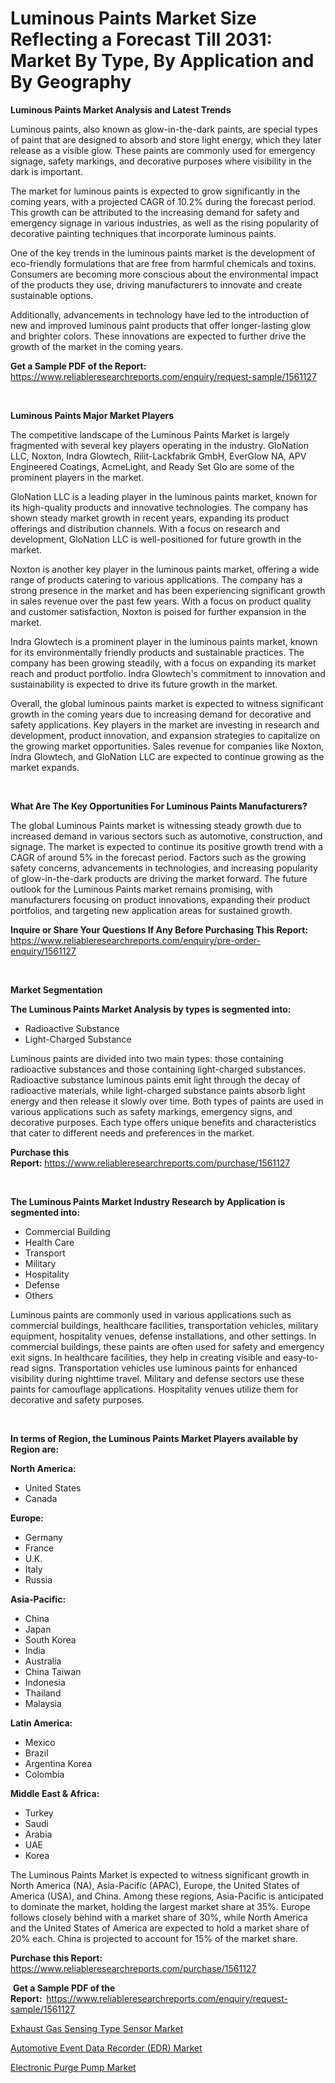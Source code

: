 <p><h1>Luminous Paints Market Size Reflecting a Forecast Till 2031: Market By Type, By Application and By Geography</h1></p><p><strong>Luminous Paints Market Analysis and Latest Trends</strong></p>
<p><p>Luminous paints, also known as glow-in-the-dark paints, are special types of paint that are designed to absorb and store light energy, which they later release as a visible glow. These paints are commonly used for emergency signage, safety markings, and decorative purposes where visibility in the dark is important.</p><p>The market for luminous paints is expected to grow significantly in the coming years, with a projected CAGR of 10.2% during the forecast period. This growth can be attributed to the increasing demand for safety and emergency signage in various industries, as well as the rising popularity of decorative painting techniques that incorporate luminous paints.</p><p>One of the key trends in the luminous paints market is the development of eco-friendly formulations that are free from harmful chemicals and toxins. Consumers are becoming more conscious about the environmental impact of the products they use, driving manufacturers to innovate and create sustainable options.</p><p>Additionally, advancements in technology have led to the introduction of new and improved luminous paint products that offer longer-lasting glow and brighter colors. These innovations are expected to further drive the growth of the market in the coming years.</p></p>
<p><strong>Get a Sample PDF of the Report:&nbsp;</strong> <a href="https://www.reliableresearchreports.com/enquiry/request-sample/1561127">https://www.reliableresearchreports.com/enquiry/request-sample/1561127</a></p>
<p>&nbsp;</p>
<p><strong>Luminous Paints Major Market Players</strong></p>
<p><p>The competitive landscape of the Luminous Paints Market is largely fragmented with several key players operating in the industry. GloNation LLC, Noxton, Indra Glowtech, Rilit-Lackfabrik GmbH, EverGlow NA, APV Engineered Coatings, AcmeLight, and Ready Set Glo are some of the prominent players in the market.</p><p>GloNation LLC is a leading player in the luminous paints market, known for its high-quality products and innovative technologies. The company has shown steady market growth in recent years, expanding its product offerings and distribution channels. With a focus on research and development, GloNation LLC is well-positioned for future growth in the market.</p><p>Noxton is another key player in the luminous paints market, offering a wide range of products catering to various applications. The company has a strong presence in the market and has been experiencing significant growth in sales revenue over the past few years. With a focus on product quality and customer satisfaction, Noxton is poised for further expansion in the market.</p><p>Indra Glowtech is a prominent player in the luminous paints market, known for its environmentally friendly products and sustainable practices. The company has been growing steadily, with a focus on expanding its market reach and product portfolio. Indra Glowtech's commitment to innovation and sustainability is expected to drive its future growth in the market.</p><p>Overall, the global luminous paints market is expected to witness significant growth in the coming years due to increasing demand for decorative and safety applications. Key players in the market are investing in research and development, product innovation, and expansion strategies to capitalize on the growing market opportunities. Sales revenue for companies like Noxton, Indra Glowtech, and GloNation LLC are expected to continue growing as the market expands.</p></p>
<p>&nbsp;</p>
<p><strong>What Are The Key Opportunities For Luminous Paints Manufacturers?</strong></p>
<p><p>The global Luminous Paints market is witnessing steady growth due to increased demand in various sectors such as automotive, construction, and signage. The market is expected to continue its positive growth trend with a CAGR of around 5% in the forecast period. Factors such as the growing safety concerns, advancements in technologies, and increasing popularity of glow-in-the-dark products are driving the market forward. The future outlook for the Luminous Paints market remains promising, with manufacturers focusing on product innovations, expanding their product portfolios, and targeting new application areas for sustained growth.</p></p>
<p><strong>Inquire or Share Your Questions If Any Before Purchasing This Report:</strong> <a href="https://www.reliableresearchreports.com/enquiry/pre-order-enquiry/1561127">https://www.reliableresearchreports.com/enquiry/pre-order-enquiry/1561127</a></p>
<p>&nbsp;</p>
<p><strong>Market Segmentation</strong></p>
<p><strong>The Luminous Paints Market Analysis by types is segmented into:</strong></p>
<p><ul><li>Radioactive Substance</li><li>Light-Charged Substance</li></ul></p>
<p><p>Luminous paints are divided into two main types: those containing radioactive substances and those containing light-charged substances. Radioactive substance luminous paints emit light through the decay of radioactive materials, while light-charged substance paints absorb light energy and then release it slowly over time. Both types of paints are used in various applications such as safety markings, emergency signs, and decorative purposes. Each type offers unique benefits and characteristics that cater to different needs and preferences in the market.</p></p>
<p><strong>Purchase this Report:&nbsp;</strong><a href="https://www.reliableresearchreports.com/purchase/1561127">https://www.reliableresearchreports.com/purchase/1561127</a></p>
<p>&nbsp;</p>
<p><strong>The Luminous Paints Market Industry Research by Application is segmented into:</strong></p>
<p><ul><li>Commercial Building</li><li>Health Care</li><li>Transport</li><li>Military</li><li>Hospitality</li><li>Defense</li><li>Others</li></ul></p>
<p><p>Luminous paints are commonly used in various applications such as commercial buildings, healthcare facilities, transportation vehicles, military equipment, hospitality venues, defense installations, and other settings. In commercial buildings, these paints are often used for safety and emergency exit signs. In healthcare facilities, they help in creating visible and easy-to-read signs. Transportation vehicles use luminous paints for enhanced visibility during nighttime travel. Military and defense sectors use these paints for camouflage applications. Hospitality venues utilize them for decorative and safety purposes.</p></p>
<p>&nbsp;</p>
<p><strong>In terms of Region, the Luminous Paints Market Players available by Region are:</strong></p>
<p>
    <p> <strong> North America: </strong>
        <ul>
            <li>United States</li>
            <li>Canada</li>
        </ul>
        </p> 
    <p> <strong> Europe: </strong>
        <ul>
            <li>Germany</li>
            <li>France</li>
            <li>U.K.</li>
            <li>Italy</li>
            <li>Russia</li>
        </ul>
        </p> 
    <p> <strong> Asia-Pacific: </strong>
        <ul>
            <li>China</li>
            <li>Japan</li>
            <li>South Korea</li>
            <li>India</li>
            <li>Australia</li>
            <li>China Taiwan</li>
            <li>Indonesia</li>
            <li>Thailand</li>
            <li>Malaysia</li>
        </ul>
        </p> 
    <p> <strong> Latin America: </strong>
        <ul>
            <li>Mexico</li>
            <li>Brazil</li>
            <li>Argentina Korea</li>
            <li>Colombia</li>
        </ul>
        </p> 
    <p> <strong> Middle East & Africa: </strong>
        <ul>
            <li>Turkey</li>
            <li>Saudi</li>
            <li>Arabia</li>
            <li>UAE</li>
            <li>Korea</li>
        </ul>
    </p>
    </p>
<p><p>The Luminous Paints Market is expected to witness significant growth in North America (NA), Asia-Pacific (APAC), Europe, the United States of America (USA), and China. Among these regions, Asia-Pacific is anticipated to dominate the market, holding the largest market share at 35%. Europe follows closely behind with a market share of 30%, while North America and the United States of America are expected to hold a market share of 20% each. China is projected to account for 15% of the market share.</p></p>
<p><strong>Purchase this Report: </strong><a href="https://www.reliableresearchreports.com/purchase/1561127">https://www.reliableresearchreports.com/purchase/1561127</a></p>
<p>&nbsp;<strong>Get a Sample PDF of the Report:&nbsp;&nbsp;</strong><a href="https://www.reliableresearchreports.com/enquiry/request-sample/1561127">https://www.reliableresearchreports.com/enquiry/request-sample/1561127</a></p>
<p><strong></strong></p>
<p><p><a href="https://view.publitas.com/reportprime-1/exhaust-gas-sensing-type-sensor-market-size-market-share-and-global-market-analysis-report-2023-2030/">Exhaust Gas Sensing Type Sensor Market</a></p><p><a href="https://view.publitas.com/reportprime-1/global-automotive-event-data-recorder-edr-market-size-and-market-trends-insights-and-projections-from-2023-to-2030/">Automotive Event Data Recorder (EDR) Market</a></p><p><a href="https://view.publitas.com/reportprime-1/electronic-purge-pump-market-a-comprehensive-report-of-its-market-share-growth-trends-2023-2030/">Electronic Purge Pump Market</a></p></p>